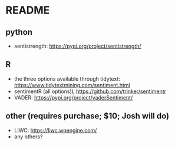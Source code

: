 # README

## python

- sentistrength: https://pypi.org/project/sentistrength/

## R

- the three options available through tidytext: https://www.tidytextmining.com/sentiment.html
- sentimentR (all options)L https://github.com/trinker/sentimentr
- VADER:  https://pypi.org/project/vaderSentiment/

## other (requires purchase; $10; Josh will do)
- LIWC: https://liwc.wpengine.com/
- any others?
